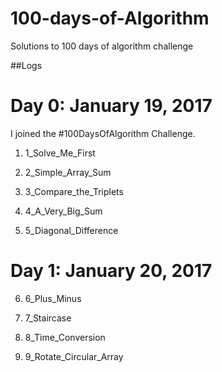 # 100-days-of-Algorithm
Solutions to 100 days of algorithm challenge

##Logs 

# Day 0: January 19, 2017 
I joined the #100DaysOfAlgorithm Challenge. 


1) 1_Solve_Me_First  

2) 2_Simple_Array_Sum 

3) 3_Compare_the_Triplets 

4) 4_A_Very_Big_Sum

5) 5_Diagonal_Difference 


# Day 1: January 20, 2017 

6) 6_Plus_Minus 

7) 7_Staircase 

8) 8_Time_Conversion 

9) 9_Rotate_Circular_Array
